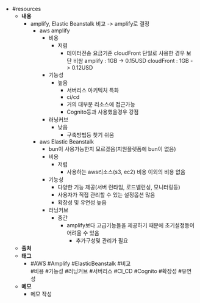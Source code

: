 - #resources
	- **내용**
		- amplify, Elastic Beanstalk 비교 -> amplify로 결정
			- aws amplify
				- 비용
					- 저렴
						- 데이터전송 요금기준 cloudFront 단일로 사용한 경우 보단 비쌈
						  amplify : 1GB -> 0.15USD
						  cloudFront : 1GB -> 0.12USD
				- 기능성
					- 높음
						- 서버리스 아키텍처 특화
						- ci/cd
						- 거의 대부분 리소스에 접근가능
						- Cognito등과 사용했을경우 강점
				- 러닝커브
					- 낮음
						- 구축방법등 찾기 쉬움
			- aws Elastic Beanstalk
				- bun이 사용가능한지 모르겠음(지원플렛폼에 bun이 없음)
				- 비용
					- 저렴
						- 사용하는 aws리소스(s3, ec2) 비용 이외의 비용 없음
				- 기능성
					- 다양한 기능 제공(서버 런타임, 로드벨런싱, 모니터링등)
					- 사용자가 직접 관리할 수 있는 설정옵션 많음
					- 확장성 및 유연성 높음
				- 러닝커브
					- 중간
						- amplify보다 고급기능들을 제공하기 때문에 초기설정등이 어려울 수 있음
							- 추가구성및 관리가 필요
	- **출처**
	- **태그**
		- #AWS #Amplify #ElasticBeanstalk #비교  
		  #비용 #기능성 #러닝커브 #서버리스 #CI_CD #Cognito #확장성 #유연성
	- **메모**
		- 메모 작성